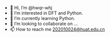 - 👋 Hi, I’m @hwqr-whj
- 👀 I’m interested in DFT and Python.
- 🌱 I’m currently learning Python.
- 💞️ I’m looking to collaborate on ...
- 📫 How to reach me 202010024@huat.edu.cn

<!---
hwqr-whj/hwqr-whj is a ✨ special ✨ repository because its `README.md` (this file) appears on your GitHub profile.
You can click the Preview link to take a look at your changes.
--->
